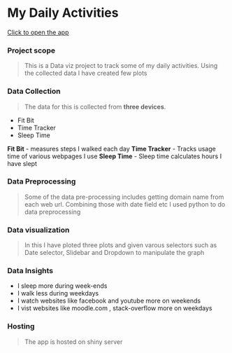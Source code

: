 # My Daily Activities

[Click to open the app](https://nkdataviz.shinyapps.io/shinyapp/)


### Project scope

> This is a Data viz project to track some of my daily activities. Using the collected data I have created
> few plots

### Data Collection

> The data for this is collected from **three devices**. 

* Fit Bit
* Time Tracker
* Sleep Time

**Fit Bit** - measures steps I walked each day
**Time Tracker** - Tracks usage time of various webpages I use
**Sleep Time** - Sleep time calculates hours I have slept

### Data Preprocessing

> Some of the data pre-processing includes getting domain name
> from each web url. Combining those with date field etc
> I used python to do data preprocessing

### Data visualization 

> In this I have ploted three plots and given varous selectors such as Date selector, 
> Slidebar and Dropdown to manipulate the graph

### Data Insights

* I sleep more during week-ends
* I walk less during weekdays
* I watch websites like facebook and youtube more on weekends
* I vist websites like moodle.com , stack-overflow more on weekdays

### Hosting

> The app is hosted on shiny server 

